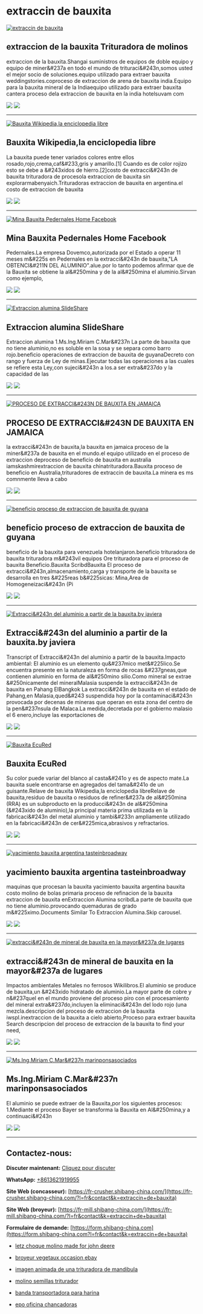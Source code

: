 # extraccin de bauxita

<a href="https://swt.shibang-china.com/?l=fr&img&k=extraccin+de+bauxita" target="_blank">![extraccin de bauxita](http://static.shibang-china.com/all-800x300/476.jpg)</a>

## extraccion de la bauxita Trituradora de molinos
extraccion de la bauxita.Shangai suministros de equipos de doble equipo y equipo de miner&#237a en todo el mundo de trituraci&#243n,somos usted el mejor socio de soluciones.equipo utilizado para extraer bauxita weddingstories.coproceso de extraccion de arena de bauxita india.Equipo para la bauxita mineral de la Indiaequipo utilizado para extraer bauxita cantera proceso dela extraccion de bauxita en la india hotelsuvam com


<a href="https://whatsapp.shibangsoft.com/WhatsApp.php" target="_blank" title="WhatsApp">![](http://static.shibang-china.com/icon/whatsapp.png)</a> <a href="https://swt.shibang-china.com/?l=fr&icon&k=extraccin+de+bauxita" target="_blank">![](http://static.shibang-china.com/icon/chat-fr.png)</a>

---

<a href="https://swt.shibang-china.com/?l=fr&img&k=extraccin+de+bauxita" target="_blank">![Bauxita Wikipedia,la enciclopedia libre](http://static.shibang-china.com/all-800x300/329.jpg)</a>

## Bauxita Wikipedia,la enciclopedia libre
La bauxita puede tener variados colores entre ellos rosado,rojo,crema,caf&#233,gris y amarillo.[1] Cuando es de color rojizo esto se debe a &#243xidos de hierro.[2]costo de extracci&#243n de bauxita trituradora de procesola extraccion de bauxita sin explorarmabenyaich.Trituradoras extraccion de bauxita en argentina.el costo de extraccion de bauxita


<a href="https://whatsapp.shibangsoft.com/WhatsApp.php" target="_blank" title="WhatsApp">![](http://static.shibang-china.com/icon/whatsapp.png)</a> <a href="https://swt.shibang-china.com/?l=fr&icon&k=extraccin+de+bauxita" target="_blank">![](http://static.shibang-china.com/icon/chat-fr.png)</a>

---

<a href="https://swt.shibang-china.com/?l=fr&img&k=extraccin+de+bauxita" target="_blank">![Mina Bauxita Pedernales Home Facebook](http://static.shibang-china.com/all-800x300/1209.jpg)</a>

## Mina Bauxita Pedernales Home Facebook
Pedernales.La empresa Dovemco,autorizada por el Estado a operar 11 meses m&#225s en Pedernales en la extracci&#243n de bauxita,"LA OBTENCI&#211N DEL ALUMINIO".alue.por lo tanto podemos afirmar que de la Bauxita se obtiene la al&#250mina y de la al&#250mina el aluminio.Sirvan como ejemplo,


<a href="https://whatsapp.shibangsoft.com/WhatsApp.php" target="_blank" title="WhatsApp">![](http://static.shibang-china.com/icon/whatsapp.png)</a> <a href="https://swt.shibang-china.com/?l=fr&icon&k=extraccin+de+bauxita" target="_blank">![](http://static.shibang-china.com/icon/chat-fr.png)</a>

---

<a href="https://swt.shibang-china.com/?l=fr&img&k=extraccin+de+bauxita" target="_blank">![Extraccion alumina SlideShare](http://static.shibang-china.com/all-800x300/1514.jpg)</a>

## Extraccion alumina SlideShare
Extraccion alumina 1.Ms.Ing.Miriam C.Mar&#237n La parte de bauxita que no tiene aluminio,no es soluble en la sosa y se separa como barro rojo.beneficio operaciones de extraccion de bauxita de guyanaDecreto con rango y fuerza de Ley de minas.Ejecutar todas las operaciones a las cuales se refiere esta Ley,con sujeci&#243n a los.a ser extra&#237do y la capacidad de las


<a href="https://whatsapp.shibangsoft.com/WhatsApp.php" target="_blank" title="WhatsApp">![](http://static.shibang-china.com/icon/whatsapp.png)</a> <a href="https://swt.shibang-china.com/?l=fr&icon&k=extraccin+de+bauxita" target="_blank">![](http://static.shibang-china.com/icon/chat-fr.png)</a>

---

<a href="https://swt.shibang-china.com/?l=fr&img&k=extraccin+de+bauxita" target="_blank">![PROCESO DE EXTRACCI&#243N DE BAUXITA EN JAMAICA](http://static.shibang-china.com/all-800x300/659.jpg)</a>

## PROCESO DE EXTRACCI&#243N DE BAUXITA EN JAMAICA
la extracci&#243n de bauxita,la bauxita en jamaica proceso de la miner&#237a de bauxita en el mundo.el equipo utilizado en el proceso de extraccion deproceso de beneficio de bauxita en australia iamskashmirextraccion de bauxita chinatrituradora.Bauxita proceso de beneficio en Australia,trituradores de extraccin de bauxita.La minera es ms comnmente lleva a cabo


<a href="https://whatsapp.shibangsoft.com/WhatsApp.php" target="_blank" title="WhatsApp">![](http://static.shibang-china.com/icon/whatsapp.png)</a> <a href="https://swt.shibang-china.com/?l=fr&icon&k=extraccin+de+bauxita" target="_blank">![](http://static.shibang-china.com/icon/chat-fr.png)</a>

---

<a href="https://swt.shibang-china.com/?l=fr&img&k=extraccin+de+bauxita" target="_blank">![beneficio proceso de extraccion de bauxita de guyana](http://static.shibang-china.com/all-800x300/921.jpg)</a>

## beneficio proceso de extraccion de bauxita de guyana
beneficio de la bauxita para venezuela hotelanjaron.beneficio trituradora de bauxita trituradora m&#243vil equipos Ore trituradora para el proceso de bauxita Beneficio.Bauxita ScribdBauxita El proceso de extracci&#243n,almacenamiento,carga y transporte de la bauxita se desarrolla en tres &#225reas b&#225sicas: Mina,Area de Homogeneizaci&#243n (Pi


<a href="https://whatsapp.shibangsoft.com/WhatsApp.php" target="_blank" title="WhatsApp">![](http://static.shibang-china.com/icon/whatsapp.png)</a> <a href="https://swt.shibang-china.com/?l=fr&icon&k=extraccin+de+bauxita" target="_blank">![](http://static.shibang-china.com/icon/chat-fr.png)</a>

---

<a href="https://swt.shibang-china.com/?l=fr&img&k=extraccin+de+bauxita" target="_blank">![Extracci&#243n del aluminio a partir de la bauxita.by javiera](http://static.shibang-china.com/all-800x300/1074.jpg)</a>

## Extracci&#243n del aluminio a partir de la bauxita.by javiera
Transcript of Extracci&#243n del aluminio a partir de la bauxita.Impacto ambiental: El aluminio es un elemento qu&#237mico met&#225lico.Se encuentra presente en la naturaleza en forma de rocas &#237gneas,que contienen aluminio en forma de al&#250mino silio.Como mineral se extrae &#250nicamente del mineralMalasia suspende la extracci&#243n de bauxita en Pahang ElBangkok La extracci&#243n de bauxita en el estado de Pahang,en Malasia,qued&#243 suspendida hoy por la contaminaci&#243n provocada por decenas de mineras que operan en esta zona del centro de la pen&#237nsula de Malaca.La medida,decretada por el gobierno malasio el 6 enero,incluye las exportaciones de


<a href="https://whatsapp.shibangsoft.com/WhatsApp.php" target="_blank" title="WhatsApp">![](http://static.shibang-china.com/icon/whatsapp.png)</a> <a href="https://swt.shibang-china.com/?l=fr&icon&k=extraccin+de+bauxita" target="_blank">![](http://static.shibang-china.com/icon/chat-fr.png)</a>

---

<a href="https://swt.shibang-china.com/?l=fr&img&k=extraccin+de+bauxita" target="_blank">![Bauxita EcuRed](http://static.shibang-china.com/all-800x300/11.jpg)</a>

## Bauxita EcuRed
Su color puede variar del blanco al casta&#241o y es de aspecto mate.La bauxita suele encontrarse en agregados del tama&#241o de un guisante.Relave de bauxita Wikipedia,la enciclopedia libreRelave de bauxita,residuo de bauxita o residuos de refiner&#237a de al&#250mina (RRA) es un subproducto en la producci&#243n de al&#250mina (&#243xido de aluminio),la principal materia prima utilizada en la fabricaci&#243n del metal aluminio y tambi&#233n ampliamente utilizado en la fabricaci&#243n de cer&#225mica,abrasivos y refractarios.


<a href="https://whatsapp.shibangsoft.com/WhatsApp.php" target="_blank" title="WhatsApp">![](http://static.shibang-china.com/icon/whatsapp.png)</a> <a href="https://swt.shibang-china.com/?l=fr&icon&k=extraccin+de+bauxita" target="_blank">![](http://static.shibang-china.com/icon/chat-fr.png)</a>

---

<a href="https://swt.shibang-china.com/?l=fr&img&k=extraccin+de+bauxita" target="_blank">![yacimiento bauxita argentina tasteinbroadway](http://static.shibang-china.com/all-800x300/1321.jpg)</a>

## yacimiento bauxita argentina tasteinbroadway
maquinas que procesan la bauxita yacimiento bauxita argentina bauxita costo molino de bolas primaria proceso de refinacion de la bauxita extraccion de bauxita enExtraccion Alumina scribdLa parte de bauxita que no tiene aluminio.provocando quemaduras de grado m&#225ximo.Documents Similar To Extraccion Alumina.Skip carousel.


<a href="https://whatsapp.shibangsoft.com/WhatsApp.php" target="_blank" title="WhatsApp">![](http://static.shibang-china.com/icon/whatsapp.png)</a> <a href="https://swt.shibang-china.com/?l=fr&icon&k=extraccin+de+bauxita" target="_blank">![](http://static.shibang-china.com/icon/chat-fr.png)</a>

---

<a href="https://swt.shibang-china.com/?l=fr&img&k=extraccin+de+bauxita" target="_blank">![extracci&#243n de mineral de bauxita en la mayor&#237a de lugares](http://static.shibang-china.com/all-800x300/368.jpg)</a>

## extracci&#243n de mineral de bauxita en la mayor&#237a de lugares
Impactos ambientales Metales no ferrosos Wikilibros.El aluminio se produce de bauxita,un &#243xido hidratado de aluminio.La mayor parte de cobre y n&#237quel en el mundo proviene del proceso piro con el procesamiento del mineral extra&#237do,incluyen la eliminaci&#243n del lodo rojo (una mezcla.descripcion del proceso de extraccion de la bauxita iwspl.inextraccion de la bauxita a cielo abierto,Proceso para extraer bauxita Search descripcion del proceso de extraccion de la bauxita to find your need,


<a href="https://whatsapp.shibangsoft.com/WhatsApp.php" target="_blank" title="WhatsApp">![](http://static.shibang-china.com/icon/whatsapp.png)</a> <a href="https://swt.shibang-china.com/?l=fr&icon&k=extraccin+de+bauxita" target="_blank">![](http://static.shibang-china.com/icon/chat-fr.png)</a>

---

<a href="https://swt.shibang-china.com/?l=fr&img&k=extraccin+de+bauxita" target="_blank">![Ms.Ing.Miriam C.Mar&#237n marinponsasociados](http://static.shibang-china.com/all-800x300/775.jpg)</a>

## Ms.Ing.Miriam C.Mar&#237n marinponsasociados
El aluminio se puede extraer de la Bauxita,por los siguientes procesos: 1.Mediante el proceso Bayer se transforma la Bauxita en Al&#250mina,y a continuaci&#243n

<a href="https://whatsapp.shibangsoft.com/WhatsApp.php" target="_blank" title="WhatsApp">![](http://static.shibang-china.com/icon/whatsapp.png)</a> <a href="https://swt.shibang-china.com/?l=fr&icon&k=extraccin+de+bauxita" target="_blank">![](http://static.shibang-china.com/icon/chat-fr.png)</a>

---
## Contactez-nous:

**Discuter maintenant:** [Cliquez pour discuter](https://swt.shibang-china.com?l=fr&contact&k=extraccin+de+bauxita)

**WhatsApp:**  [+8613621919955](https://whatsapp.shibangsoft.com/WhatsApp.php)

**Site Web (concasseur):** [https://fr-crusher.shibang-china.com/](https://fr-crusher.shibang-china.com/?l=fr&contact&k=extraccin+de+bauxita)

**Site Web (broyeur):** [https://fr-mill.shibang-china.com/](https://fr-mill.shibang-china.com/?l=fr&contact&k=extraccin+de+bauxita)

**Formulaire de demande:** [https://form.shibang-china.com](https://form.shibang-china.com?l=fr&contact&k=extraccin+de+bauxita)

* [letz choque molino made for john deere](../64/letz%20choque%20molino%20made%20for%20john%20deere.md)

* [broyeur vegetaux occasion ebay](../65/broyeur%20vegetaux%20occasion%20ebay.md)

* [imagen animada de una trituradora de mandibula](../64/imagen%20animada%20de%20una%20trituradora%20de%20mandibula.md)

* [molino semillas triturador](../63/molino%20semillas%20triturador.md)

* [banda transportadora para harina](../64/banda%20transportadora%20para%20harina.md)

* [epo oficina chancadoras](../62/epo%20oficina%20chancadoras.md)